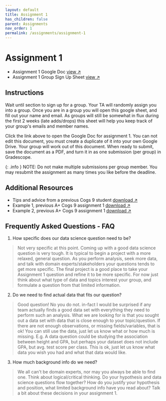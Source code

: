 ```yaml
---
layout: default
title: Assignment 1
has_children: false
parent: Assignments
nav_order: 1
permalink: /assignments/assignment-1
---
```


<h1>Assignment 1</h1>

- Assignment 1 Google Doc <a href="https://docs.google.com/document/d/1w35JUgmvKnc1hzfg309eRrfCosUR2Gi-J4HWthtrx8U/edit?usp=sharing" target="_blank" rel="noopener">view &#x2197;</a>
- Assignment 1 Group Sign Up Sheet <a href="https://docs.google.com/spreadsheets/d/1x4rF6nV0pvOydOWYxIonTI2oNWl7sxxu_alSozz8J5k/edit?usp=sharing" target="_blank" rel="noopener">view &#x2197;</a>


<h2>Instructions</h2>
Wait until section to sign up for a group. Your TA will randomly assign you into a group. Once you are in a group you will open this google sheet, and fill out your name and email. As groups will still be somewhat in flux during the first 2 weeks (late adds/drops) this sheet will help you keep track of your group's emails and member names.

Click the link above to open the Google Doc for assignment 1. You can not edit this document, you must create a duplicate of it into your own Google Drive. Your group will work out of this document. When ready to submit, save the document as a PDF, and turn it in as one submission (per group) in Gradescope.

{: .info }
NOTE: Do not make multiple submissions per group member. You may resubmit the assignment as many times you like before the deadline.


<h2>Additional Resources</h2>

- Tips and advice from a previous Cogs 9 student <a href="https://s3.us-west-2.amazonaws.com/ucsd.cogs9/assignments/assignment-1-advice.pdf" target="_blank" rel="noopener">download &#x2197;</a>
- Example 1, previous A+ Cogs 9 assignment 1 <a href="https://s3.us-west-2.amazonaws.com/ucsd.cogs9/assignments/assignment-1-example-1.pdf" target="_blank" rel="noopener">download &#x2197;</a>
- Example 2, previous A+ Cogs 9 assignment 1 <a href="https://s3.us-west-2.amazonaws.com/ucsd.cogs9/assignments/assignment-1-example-2.pdf" target="_blank" rel="noopener">download &#x2197;</a>

<h2>Frequently Asked Questions - FAQ</h2>

 1. How specific does our data science question need to be?
 > Not very specific at this point. Coming up with a good data science question is very tough. It is typical to begin a project with a more relaxed, general question. As you perform analysis, seek more data, and talk with domain experts/stakeholders your questions tends to get more specific. The final project is a good place to take your Assignment 1 question and refine it to be more specific. For now just think about what type of data and topics interest your group, and formulate a question from that limited information.
 2. Do we need to find actual data that fits our question?
 > Good question! No you do not. in-fact I would be surprised if any team actually finds a good data set with everything they need to perform such an analysis. What we are looking for is that you sought out a data set with data that is close enough to your topic/question. If there are not enough observations, or missing fields/variables, that is ok! You can still use the data, just let us know what or how much is missing. E.g. A data question could be studying the association between height and GPA, but perhaps your dataset does not include GPA, but avg. test score per class. This is ok, just let us know what data you wish you had and what that data would like.
 3. How much background info do we need?
 > We all can't be domain experts, nor may you always be able to find one. Think about logical/critical thinking. Do your hypothesis and data science questions flow together? How do you justify your hypothesis and position, what limited background info have you read about? Talk a bit about these decisions in your assignment 1.



